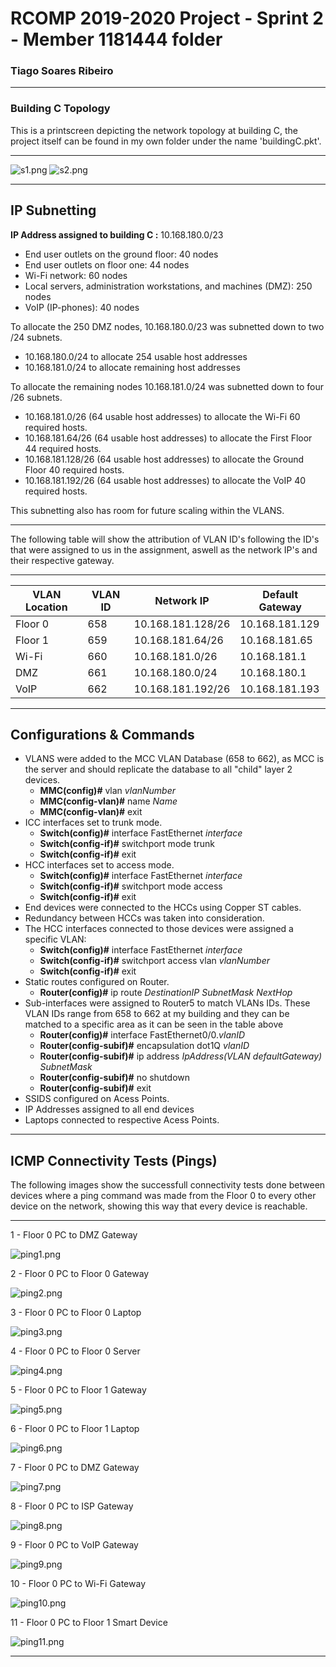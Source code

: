 RCOMP 2019-2020 Project - Sprint 2 - Member 1181444 folder
===========================================
### Tiago Soares Ribeiro

-------------------------------------------------------------------

### Building C Topology

This is a printscreen depicting the network topology at building C, the project itself can be found in my own folder under the name 'buildingC.pkt'.

-------------------------------------------------------------------

![s1.png](ICMP_Tests/topology/Screenshot_1.png)
![s2.png](ICMP_Tests/topology/Screenshot_2.png)

-------------------------------------------------------------------

## IP Subnetting

**IP Address assigned to building C :** 10.168.180.0/23

- End user outlets on the ground floor: 40 nodes
- End user outlets on floor one: 44 nodes
- Wi-Fi network: 60 nodes
- Local servers, administration workstations, and machines (DMZ): 250 nodes
- VoIP (IP-phones): 40 nodes

To allocate the 250 DMZ nodes, 10.168.180.0/23 was subnetted down to two /24 subnets.

- 10.168.180.0/24 to allocate 254 usable host addresses
- 10.168.181.0/24 to allocate remaining host addresses

To allocate the remaining nodes 10.168.181.0/24 was subnetted down to four /26 subnets.

- 10.168.181.0/26 (64 usable host addresses) to allocate the Wi-Fi 60 required hosts.
- 10.168.181.64/26 (64 usable host addresses) to allocate the First Floor 44 required hosts.
- 10.168.181.128/26 (64 usable host addresses) to allocate the Ground Floor 40 required hosts.
- 10.168.181.192/26 (64 usable host addresses) to allocate the VoIP 40 required hosts.

This subnetting also has room for future scaling within the VLANS.

-------------------------------------------------------------------

The following table will show the attribution of VLAN ID's following the ID's that were assigned to us in the assignment, aswell as the network IP's and their respective gateway.

-------------------------------------------------------------------

| VLAN Location|  VLAN ID   |     Network IP    | Default Gateway |
| ------------ | ---------- | ----------------- | --------------- |
|   Floor 0    |    658     | 10.168.181.128/26 | 10.168.181.129  |
|   Floor 1    |    659     | 10.168.181.64/26  | 10.168.181.65   |
|   Wi-Fi      |    660     | 10.168.181.0/26   | 10.168.181.1    |
|   DMZ	       |    661     | 10.168.180.0/24   | 10.168.180.1    |
|   VoIP       |    662     | 10.168.181.192/26 | 10.168.181.193  |

-------------------------------------------------------------------

## Configurations & Commands

- VLANS were added to the MCC VLAN Database (658 to 662), as MCC is the server and should replicate the database to all "child" layer 2 devices.
	- **MMC(config)#** vlan *vlanNumber*
	- **MMC(config-vlan)#** name *Name*
	- **MMC(config-vlan)#** exit
- ICC interfaces set to trunk mode.
	- **Switch(config)#** interface FastEthernet *interface*
	- **Switch(config-if)#** switchport mode trunk
	- **Switch(config-if)#** exit
- HCC interfaces set to access mode.
	- **Switch(config)#** interface FastEthernet *interface*
	- **Switch(config-if)#** switchport mode access
	- **Switch(config-if)#** exit
- End devices were connected to the HCCs using Copper ST cables.
- Redundancy between HCCs was taken into consideration.
- The HCC interfaces connected to those devices were assigned a specific VLAN:
	- **Switch(config)#** interface FastEthernet *interface*
	- **Switch(config-if)#** switchport access vlan *vlanNumber*
	- **Switch(config-if)#** exit
- Static routes configured on Router.
	- **Router(config)#** ip route *DestinationIP* *SubnetMask* *NextHop*
- Sub-interfaces were assigned to Router5 to match VLANs IDs. These VLAN IDs range from 658 to 662 at my building and they can be matched to a specific area as it can be seen in the table above
	- **Router(config)#** interface FastEthernet0/0.*vlanID*
	- **Router(config-subif)#** encapsulation dot1Q *vlanID*
	- **Router(config-subif)#** ip address *IpAddress(VLAN defaultGateway)* *SubnetMask*
	- **Router(config-subif)#** no shutdown
	- **Router(config-subif)#** exit
- SSIDS configured on Acess Points.
- IP Addresses assigned to all end devices
- Laptops connected to respective Acess Points.

-------------------------------------------------------------------

## ICMP Connectivity Tests (Pings)

The following images show the successfull connectivity tests done between devices where a ping command was made from the Floor 0 to every other device on the network, showing this way that every device is reachable.

-------------------------------------------------------------------

1 - Floor 0 PC to DMZ Gateway

![ping1.png](ICMP_Tests/Floor0-PC_to_DMZ-Gateway.png)

2 - Floor 0 PC to Floor 0 Gateway

![ping2.png](ICMP_Tests/Floor0-PC_to_Floor0-Gateway.png)

3 - Floor 0 PC to Floor 0 Laptop

![ping3.png](ICMP_Tests/Floor0-PC_to_Floor0-Laptop.png)

4 - Floor 0 PC to Floor 0 Server

![ping4.png](ICMP_Tests/Floor0-PC_to_Floor0-Server.png)

5 - Floor 0 PC to Floor 1 Gateway

![ping5.png](ICMP_Tests/Floor0-PC_to_Floor1-Gateway.png)

6 - Floor 0 PC to Floor 1 Laptop

![ping6.png](ICMP_Tests/Floor0-PC_to_Floor1-Laptop.png)

7 - Floor 0 PC to DMZ Gateway

![ping7.png](ICMP_Tests/Floor0-PC_to_Floor1-PC.png)

8 - Floor 0 PC to ISP Gateway

![ping8.png](ICMP_Tests/Floor0-PC_to_Router0-Gateway.png)

9 - Floor 0 PC to VoIP Gateway

![ping9.png](ICMP_Tests/Floor0-PC_to_VoIP-Gateway.png)

10 - Floor 0 PC to Wi-Fi Gateway

![ping10.png](ICMP_Tests/Floor0-PC_to_WiFi-Gateway.png)

11 - Floor 0 PC to Floor 1 Smart Device

![ping11.png](ICMP_Tests/Floor0-PC_to_Floor1-SmartDevice.png)

-------------------------------------------------------------------